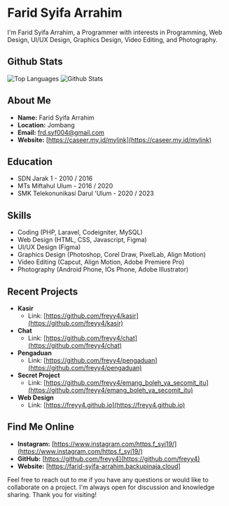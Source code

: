 # Farid Syifa Arrahim

I'm Farid Syifa Arrahim, a Programmer with interests in Programming, Web Design, UI/UX Design, Graphics Design, Video Editing, and Photography.

## Github Stats
![Top Languages](https://github-readme-stats.vercel.app/api/top-langs/?username=freyy4&langs_count=8)
![Github Stats](https://github-readme-stats.vercel.app/api?username=freyy4)

## About Me

- **Name:** Farid Syifa Arrahim
- **Location:** Jombang
- **Email:** frd.syf004@gmail.com
- **Website:** [https://caseer.my.id/mylink](https://caseer.my.id/mylink)

## Education

- SDN Jarak 1 - 2010 / 2016
- MTs Miftahul Ulum - 2016 / 2020
- SMK Telekonunikasi Darul 'Ulum - 2020 / 2023

## Skills

- Coding (PHP, Laravel, Codeigniter, MySQL)
- Web Design (HTML, CSS, Javascript, Figma)
- UI/UX Design (Figma)
- Graphics Design (Photoshop, Corel Draw, PixelLab, Align Motion)
- Video Editing (Capcut, Align Motion, Adobe Premiere Pro)
- Photography (Android Phone, IOs Phone, Adobe Illustrator)

## Recent Projects

- **Kasir**
  - Link: [https://github.com/freyy4/kasir](https://github.com/freyy4/kasir)
- **Chat**
  - Link: [https://github.com/freyy4/chat](https://github.com/freyy4/chat)
- **Pengaduan**
  - Link: [https://github.com/freyy4/pengaduan](https://github.com/freyy4/pengaduan)
- **Secret Project**
  - Link: [https://github.com/freyy4/emang_boleh_ya_secomit_itu](https://github.com/freyy4/emang_boleh_ya_secomit_itu)
- **Web Design**
  - Link: [https://freyy4.github.io](https://freyy4.github.io)

## Find Me Online

- **Instagram:** [https://www.instagram.com/https.f_syi19/](https://www.instagram.com/https.f_syi19/)
- **GitHub:** [https://github.com/freyy4](https://github.com/freyy4)
- **Website:** [https://farid-syifa-arrahim.backupinaja.cloud]

Feel free to reach out to me if you have any questions or would like to collaborate on a project. I'm always open for discussion and knowledge sharing. Thank you for visiting!
